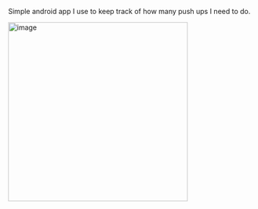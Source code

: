 Simple android app I use to keep track of how many push ups I need to do.

<img width="366" alt="image" src="https://github.com/user-attachments/assets/8e264302-9747-460a-9c86-05990a6c2164" />
